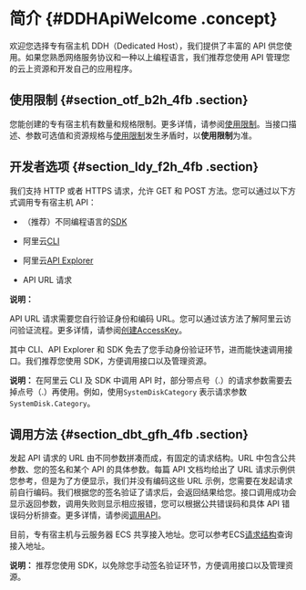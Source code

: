 # 简介 {#DDHApiWelcome .concept}

欢迎您选择专有宿主机 DDH（Dedicated Host），我们提供了丰富的 API 供您使用。如果您熟悉网络服务协议和一种以上编程语言，我们推荐您使用 API 管理您的云上资源和开发自己的应用程序。

## 使用限制 {#section_otf_b2h_4fb .section}

您能创建的专有宿主机有数量和规格限制。更多详情，请参阅[使用限制](../../../../../cn.zh-CN/产品简介/使用限制.md#)。当接口描述、参数可选值和资源规格与[使用限制](../../../../../cn.zh-CN/产品简介/使用限制.md#)发生矛盾时，以**使用限制**为准。

## 开发者选项 {#section_ldy_f2h_4fb .section}

我们支持 HTTP 或者 HTTPS 请求，允许 GET 和 POST 方法。您可以通过以下方式调用专有宿主机 API：

-   （推荐）不同编程语言的[SDK](https://github.com/aliyun)

-   阿里云[CLI](https://help.aliyun.com/document_detail/29993.html)

-   阿里云[API Explorer](https://api.aliyun.com/)

-   API URL 请求

**说明：** 

API URL 请求需要您自行验证身份和编码 URL。您可以通过该方法了解阿里云访问验证流程。更多详情，请参阅[创建AccessKey](../../../../../cn.zh-CN/通用参考/创建AccessKey.md#)。


其中 CLI、API Explorer 和 SDK 免去了您手动身份验证环节，进而能快速调用接口。我们推荐您使用 SDK，方便调用接口以及管理资源。

**说明：** 在阿里云 CLI 及 SDK 中调用 API 时，部分带点号（.）的请求参数需要去掉点号（.）再使用。例如，使用`SystemDiskCategory` 表示请求参数 `SystemDisk.Category`。

## 调用方法 {#section_dbt_gfh_4fb .section}

发起 API 请求的 URL 由不同参数拼凑而成，有固定的请求结构。URL 中包含公共参数、您的签名和某个 API 的具体参数。每篇 API 文档均给出了 URL 请求示例供您参考，但是为了方便显示，我们并没有编码这些 URL 示例，您需要在发起请求前自行编码。我们根据您的签名验证了请求后，会返回结果给您。接口调用成功会显示返回参数，调用失败则显示相应报错，您可以根据公共错误码和具体 API 错误码分析排查。更多详情，请参阅[调用API](../../../../../cn.zh-CN/阿里云API介绍/调用API.md#)。

目前，专有宿主机与云服务器 ECS 共享接入地址。您可以参考ECS[请求结构](../../../../../cn.zh-CN/API参考/HTTP调用方式/请求结构.md#)查询接入地址。

**说明：** 推荐您使用 SDK，以免除您手动签名验证环节，方便调用接口以及管理资源。

